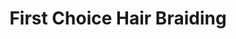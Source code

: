 ---
title: "First Choice Hair Braiding"
url: /waldorf/first-choice-hair-braiding/
shop: hairdresser
---